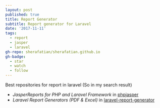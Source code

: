 ```yaml
---
layout: post
published: true
title: Report Generator
subtitle: Report generator for Laravel
date: '2017-11-11'
tags:
  - report
  - jasper
  - laravel
gh-repo: sherafatian/sherafatian.github.io
gh-badge:
  - star
  - watch
  - follow
---
```

Best repositories for report in laravel (So in my search result)
* _JasperReports for PHP and Laravel Framework_ in [phpjasper](https://github.com/lavela/phpjasper)
* _Laravel Report Generators (PDF & Excel)_ in [laravel-report-generator](https://github.com/Jimmy-JS/laravel-report-generator)

